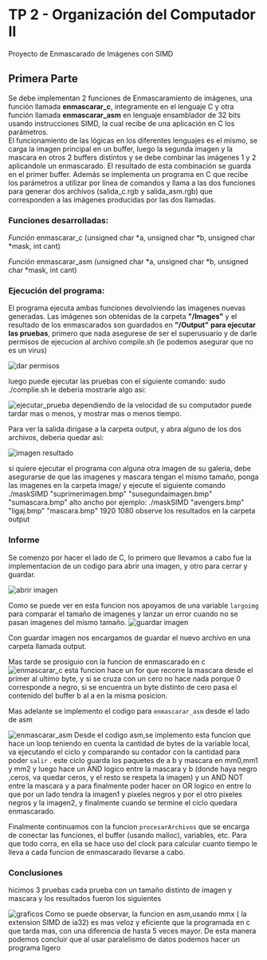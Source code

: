 # TP 2 - Organización del Computador II
Proyecto de Enmascarado de Imágenes con SIMD

## Primera Parte

Se debe implementan 2 funciones de Enmascaramiento de imágenes, una función llamada **enmascarar_c**, integramente en el lenguaje C y otra función llamada **enmascarar_asm** en lenguaje ensamblador de 32 bits usando instrucciones SIMD, la cual recibe de una aplicación en C los parámetros.  
El funcionamiento de las lógicas en los diferentes lenguajes es el mismo, se carga la imagen principal en un buffer, luego la segunda imagen y la mascara en otros 2 buffers distintos y se debe combinar las imágenes 1 y 2 aplicandole un enmascarado. El resultado de esta combinación se guarda en el primer buffer. 
Además se implementa un programa en C que recibe los parámetros a utilizar por línea de comandos y llama a las dos funciones para generar dos archivos (salida_c.rgb y salida_asm.rgb) que corresponden a las imágenes producidas por las dos llamadas.

### Funciones desarrolladas:

*Función* enmascarar_c (unsigned char *a, unsigned char *b, unsigned char *mask, int cant)  

*Función* enmascarar_asm (unsigned char *a, unsigned char *b, unsigned char *mask, int cant)  

### Ejecución del programa:
El programa ejecuta ambas funciones devolviendo las imagenes nuevas generadas. Las imágenes son obtenidas de la carpeta **"/Images"** y el resultado de los enmascarados son guardados en **"/Output"**
**para ejecutar las pruebas**, primero que nada asegurese de ser el superusuario y de darle permisos de ejecucion al archivo compile.sh (le podemos asegurar que no es un virus)

![dar permisos](https://scontent.faep8-2.fna.fbcdn.net/v/t1.6435-9/251777435_10217838325744013_8475622212545039199_n.jpg?_nc_cat=104&_nc_rgb565=1&ccb=1-5&_nc_sid=730e14&_nc_ohc=0I9dwCwBOIEAX8HhBzF&_nc_ht=scontent.faep8-2.fna&oh=fd71b2b7a4f9e95656096f749ec22d62&oe=61A42D65)

luego puede ejecutar las pruebas con el siguiente comando:
sudo ./complie.sh
le deberia mostrarle algo asi:

![ejecutar_prueba](https://scontent.faep8-1.fna.fbcdn.net/v/t1.6435-9/252088367_10217838325984019_8172154905620179787_n.jpg?_nc_cat=106&_nc_rgb565=1&ccb=1-5&_nc_sid=730e14&_nc_ohc=uC4bpNbhobwAX-SfJpS&_nc_ht=scontent.faep8-1.fna&oh=7a06e438b39b7e892677e1d0fc33ac46&oe=61A6A0C8)
dependiendo de la velocidad de su computador puede tardar mas o menos, y mostrar mas o menos tiempo.

Para ver la salida dirigase a la carpeta output, y abra alguno de los dos archivos, deberia quedar asi:

![imagen resultado](https://scontent.faep8-1.fna.fbcdn.net/v/t1.6435-9/247078269_10217838348424580_2651080192619419760_n.jpg?_nc_cat=111&_nc_rgb565=1&ccb=1-5&_nc_sid=730e14&_nc_ohc=S_utowiqlx0AX_RltPG&_nc_ht=scontent.faep8-1.fna&oh=39119f4a895f72bf052da71e72236aae&oe=61A72261)

si quiere ejecutar el programa con alguna otra imagen de su galeria, debe asegurarse de que las imagenes y mascara tengan el mismo tamaño, ponga las imagenes en la carpeta image/
y ejecute el siguiente comando
./maskSIMD "suprimerimagen.bmp" "susegundaimagen.bmp" "sumascara.bmp" alto ancho
por ejemplo:
./maskSIMD "avengers.bmp" "ligaj.bmp" "mascara.bmp" 1920 1080
observe los resultados en la carpeta output

### Informe
Se comenzo por hacer el lado de C, lo primero que llevamos a cabo fue la implementacion de un codigo para abrir una imagen, y otro para cerrar y guardar.

![abrir imagen](https://scontent.faep8-2.fna.fbcdn.net/v/t1.6435-9/251482470_10217838023016445_1032772892767641671_n.jpg?_nc_cat=102&_nc_rgb565=1&ccb=1-5&_nc_sid=730e14&_nc_ohc=22D1ZSXBUiYAX8vLBPB&_nc_ht=scontent.faep8-2.fna&oh=5ad428089217c07c13195a8577e7403c&oe=61A6AAC9)

Como se puede ver en esta funcion nos apoyamos de una variable `largoimg` para comparar el tamaño de imagenes y lanzar un error cuando no se pasan imagenes del mismo tamaño.
![guardar imagen](https://scontent.faep8-2.fna.fbcdn.net/v/t1.6435-9/251047134_10217838047257051_3998477145262876613_n.jpg?_nc_cat=107&_nc_rgb565=1&ccb=1-5&_nc_sid=730e14&_nc_ohc=ZjbQ0nH1EmsAX-o_c_-&_nc_ht=scontent.faep8-2.fna&oh=7efddaf438a7339b5a06c5b49dc5674e&oe=61A4DE9D)

Con guardar imagen nos encargamos de guardar el nuevo archivo en una carpeta llamada output.

Mas tarde se prosiguio con la funcion de enmascarado en c
![enmascarar_c](https://scontent.faep8-2.fna.fbcdn.net/v/t1.6435-9/247155695_10217838058897342_902104059066661664_n.jpg?_nc_cat=107&_nc_rgb565=1&ccb=1-5&_nc_sid=730e14&_nc_ohc=Iz4pWcySgEUAX-0x6Nn&_nc_ht=scontent.faep8-2.fna&oh=3af29eed86b5534f027961faf418630f&oe=61A69E5F)
esta funcion hace un for que recorre la mascara desde el primer al ultimo byte, y si se cruza con un cero no hace nada porque 0 corresponde a negro, si se encuentra un byte distinto de cero pasa el contenido del buffer b al a en la misma posicion. <asumimos que la mascara solo contiene colores blancos y negros> 

Mas adelante se implemento el codigo para `enmascarar_asm` desde el lado de asm
  
  ![enmascarar_asm](https://scontent.faep8-1.fna.fbcdn.net/v/t1.6435-9/251604756_10217838105578509_2386260856377204698_n.jpg?_nc_cat=110&_nc_rgb565=1&ccb=1-5&_nc_sid=730e14&_nc_ohc=ZsHyy9A07CgAX8qVBSg&_nc_ht=scontent.faep8-1.fna&oh=44a70b05c97487334c40f5f69a2fb474&oe=61A4D7B2 
  )
 Desde el codigo asm,se implemento esta funcion que hace un loop teniendo en cuenta la cantidad de bytes de la variable local, va ejecutando el ciclo y comparando su contador con la cantidad para poder `salir` . este ciclo guarda los paquetes de a b y mascara en mm0,mm1 y mm2 y luego hace un AND logico entre la mascara y b (donde haya negro ,ceros, va quedar ceros, y el resto se respeta la imagen) y un AND NOT entre la mascara y a para finalmente poder hacer on OR logico en entre lo que por un lado tendra la imagen1 y pixeles negros y por el otro pixeles negros y la imagen2, y finalmente cuando se termine el ciclo quedara enmascarado.
 
Finalmente continuamos con la funcion `procesarArchivos` que se encarga de conectar las funciones, el buffer (usando malloc), variables, etc. Para que todo corra, en ella se hace uso del clock para calcular cuanto tiempo le lleva a cada funcion de enmascarado llevarse a cabo.


### Conclusiones
hicimos 3 pruebas cada prueba con un tamaño distinto de imagen y mascara y los resultados fueron los siguientes
  
 ![graficos](https://scontent.faep8-1.fna.fbcdn.net/v/t1.6435-9/251462088_10217838484627985_5182467124587804072_n.jpg?_nc_cat=101&_nc_rgb565=1&ccb=1-5&_nc_sid=730e14&_nc_ohc=4Ju3Fj6l38sAX-m_tDG&_nc_ht=scontent.faep8-1.fna&oh=bd474a18d7f487cf1ab8c3e1161e8e97&oe=61A5F593)
 Como se puede observar, la funcion en asm,usando mmx ( la extension SIMD de ia32) es mas veloz y eficiente que la programada en c que tarda mas,  con una diferencia de hasta 5 veces mayor. De esta manera podemos concluir que al usar paralelismo de datos podemos hacer un programa ligero
